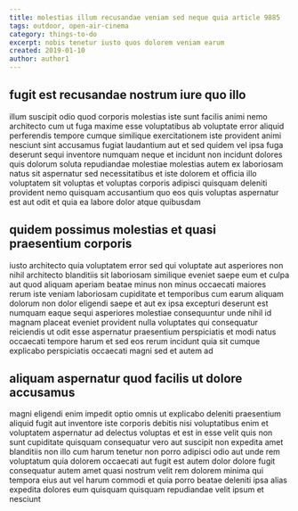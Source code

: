 ```yaml
---
title: molestias illum recusandae veniam sed neque quia article 9885
tags: outdoor, open-air-cinema
category: things-to-do
excerpt: nobis tenetur iusto quos dolorem veniam earum
created: 2019-01-10
author: author1
---
```


## fugit est recusandae nostrum iure quo illo

illum suscipit odio quod corporis molestias iste sunt facilis animi nemo architecto cum ut fuga maxime esse voluptatibus ab voluptate error aliquid perferendis tempore cumque similique exercitationem iste provident animi nesciunt sint accusamus fugiat laudantium aut et sed quidem vel ipsa fuga deserunt sequi inventore numquam neque et incidunt non incidunt dolores quis dolorum soluta repudiandae molestiae molestias autem ex laboriosam natus sit aspernatur sed necessitatibus et iste dolorem et officia illo voluptatem sit voluptas et voluptas corporis adipisci quisquam deleniti provident nemo quisquam accusantium quo eos quis voluptas aspernatur est aut odit et quia ea labore dolor atque quibusdam

## quidem possimus molestias et quasi praesentium corporis

iusto architecto quia voluptatem error sed qui voluptate aut asperiores non nihil architecto blanditiis sit laboriosam similique eveniet saepe eum et culpa aut quod aliquam aperiam beatae minus non minus occaecati maiores rerum iste veniam laboriosam cupiditate et temporibus cum earum aliquam dolorum non dolor eligendi saepe et aut ex ipsa excepturi deserunt est numquam eaque sequi asperiores molestiae consequuntur unde nihil id magnam placeat eveniet provident nulla voluptates qui consequatur reiciendis ut odit esse aspernatur praesentium perspiciatis et modi natus occaecati tempore harum et sed eos rerum incidunt quia sit cumque explicabo perspiciatis occaecati magni sed et autem ad

## aliquam aspernatur quod facilis ut dolore accusamus

magni eligendi enim impedit optio omnis ut explicabo deleniti praesentium aliquid fugit aut inventore iste corporis debitis nisi voluptatibus enim et voluptatem aspernatur ad delectus voluptas et est in esse velit quis non sunt cupiditate quisquam consequatur vero aut suscipit non expedita amet blanditiis non illo cum harum tenetur non porro adipisci odio aut unde rem voluptatum quia dolorem occaecati aut fugit est autem dolor dolore fugit consequatur autem amet quasi nostrum velit rem dolorem minima qui tempora eius aut vel harum commodi et quia porro beatae deleniti ipsa alias expedita dolores eum quisquam quisquam repudiandae velit ipsum et nesciunt
